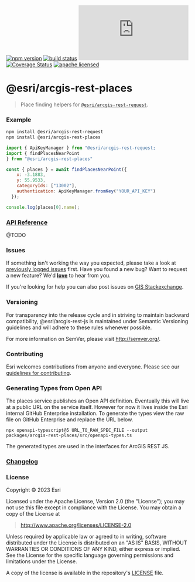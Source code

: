 [![npm version][npm-img]][npm-url]
[![build status][travis-img]][travis-url]
[![gzip bundle size][gzip-image]][npm-url]
[![Coverage Status][coverage-img]][coverage-url]
[![apache licensed](https://img.shields.io/badge/license-Apache-green.svg?style=flat-square)](https://raw.githubusercontent.com/Esri/arcgis-rest-js/master/LICENSE)

[npm-img]: https://img.shields.io/npm/v/@esri/arcgis-rest-places.svg?style=flat-square
[npm-url]: https://www.npmjs.com/package/@esri/arcgis-rest-places
[travis-img]: https://img.shields.io/travis/Esri/arcgis-rest-js/master.svg?style=flat-square
[travis-url]: https://travis-ci.org/Esri/arcgis-rest-js
[gzip-image]: https://img.badgesize.io/https://unpkg.com/@esri/arcgis-rest-places/dist/bundled/places.umd.min.js?compression=gzip
[coverage-img]: https://codecov.io/gh/Esri/arcgis-rest-js/branch/master/graph/badge.svg
[coverage-url]: https://codecov.io/gh/Esri/arcgis-rest-js

# @esri/arcgis-rest-places

> Place finding helpers for [`@esri/arcgis-rest-request`](https://github.com/Esri/arcgis-rest-js).

### Example

```bash
npm install @esri/arcgis-rest-request
npm install @esri/arcgis-rest-places
```

```js
import { ApiKeyManager } from "@esri/arcgis-rest-request;
import { findPlacesNearPoint 
} from "@esri/arcgis-rest-places"

const { places } = await findPlacesNearPoint({
    x: -3.1883,
    y: 55.9533,
    categoryIds: ["13002"],
    authentication: ApiKeyManager.fromKey("YOUR_API_KEY")
  });

console.log(places[0].name);
```

### [API Reference](https://esri.github.io/arcgis-rest-js/api/places/)

@TODO

### Issues

If something isn't working the way you expected, please take a look at [previously logged issues](https://github.com/Esri/arcgis-rest-js/issues) first. Have you found a new bug? Want to request a new feature? We'd [**love**](https://github.com/Esri/arcgis-rest-js/issues/new) to hear from you.

If you're looking for help you can also post issues on [GIS Stackexchange](http://gis.stackexchange.com/questions/ask?tags=esri-oss).

### Versioning

For transparency into the release cycle and in striving to maintain backward compatibility, @esri/arcgis-rest-js is maintained under Semantic Versioning guidelines and will adhere to these rules whenever possible.

For more information on SemVer, please visit <http://semver.org/>.

### Contributing

Esri welcomes contributions from anyone and everyone. Please see our [guidelines for contributing](CONTRIBUTING.md).

### Generating Types from Open API

The places service publishes an Open API definition. Eventually this will live at a public URL on the service itself. However for now it lives inside the Esri internal GitHub Enterprise installation. To generate the types view the raw file on GitHub Enterprise and replace the URL below.

```
npx openapi-typescript@5 URL_TO_RAW_SPEC_FILE --output packages/arcgis-rest-places/src/openapi-types.ts
```

The generated types are used in the interfaces for ArcGIS REST JS.

### [Changelog](https://github.com/Esri/arcgis-rest-js/blob/master/CHANGELOG.md)

### License

Copyright &copy; 2023 Esri

Licensed under the Apache License, Version 2.0 (the "License");
you may not use this file except in compliance with the License.
You may obtain a copy of the License at

> http://www.apache.org/licenses/LICENSE-2.0

Unless required by applicable law or agreed to in writing, software
distributed under the License is distributed on an "AS IS" BASIS,
WITHOUT WARRANTIES OR CONDITIONS OF ANY KIND, either express or implied.
See the License for the specific language governing permissions and
limitations under the License.

A copy of the license is available in the repository's [LICENSE](../../LICENSE) file.
